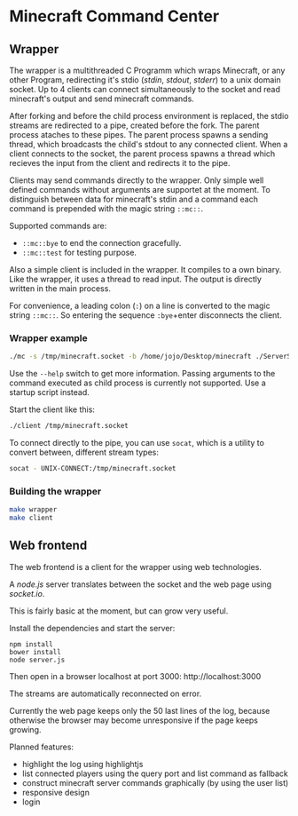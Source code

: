 # Minecraft Command Center

## Wrapper

The wrapper is a multithreaded C Programm which wraps Minecraft, or any other 
Program, redirecting it's stdio (*stdin*, *stdout*, *stderr*) to a unix domain socket.
Up to 4 clients can connect simultaneously to the socket and read minecraft's 
output and send minecraft commands.

After forking and before the child process environment is replaced, the stdio 
streams are redirected to a pipe, created before the fork. The parent process 
ataches to these pipes. The parent process spawns a sending thread, which broadcasts 
the child's stdout to any connected client. When a client connects to the socket, 
the parent process spawns a thread which recieves the input from the client and 
redirects it to the pipe.

Clients may send commands directly to the wrapper. Only simple well defined commands 
without arguments are supportet at the moment. To distinguish between data for 
minecraft's stdin and a command each command is prepended with the magic string 
`::mc::`.

Supported commands are:

 - `::mc::bye` to end the connection gracefully.
 - `::mc::test` for testing purpose. 

Also a simple client is included in the wrapper. It compiles to a own binary. 
Like the wrapper, it uses a thread to read input. The output is directly written 
in the main process.

For convenience, a leading colon (`:`) on a line is converted to the magic string
`::mc::`. So entering the sequence `:bye`+enter disconnects the client.

### Wrapper example

```bash
./mc -s /tmp/minecraft.socket -b /home/jojo/Desktop/minecraft ./ServerStart.sh
```

Use the `--help` switch to get more information. Passing arguments to the command
executed as child process is currently not supported. Use a startup script instead.

Start the client like this:

```bash
./client /tmp/minecraft.socket
```

To connect directly to the pipe, you can use `socat`, 
which is a utility to convert between, different stream types:

```bash
socat - UNIX-CONNECT:/tmp/minecraft.socket
```

### Building the wrapper

```bash
make wrapper
make client
```


## Web frontend

The web frontend is a client for the wrapper using web technologies. 

A *node.js* server translates between the socket and the web page using *socket.io*.

This is fairly basic at the moment, but can grow very useful.

Install the dependencies and start the server:

```
npm install
bower install
node server.js
```

Then open in a browser localhost at port 3000: http://localhost:3000

The streams are automatically reconnected on error. 

Currently the web page keeps only the 50 last lines of the log, because otherwise 
the browser may become unresponsive if the page keeps growing.

Planned features:

- highlight the log using highlightjs
- list connected players using the query port and list command as fallback
- construct minecraft server commands graphically (by using the user list)
- responsive design
- login


